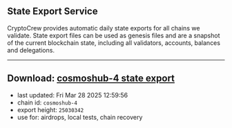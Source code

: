 ## State Export Service
CryptoCrew provides automatic daily state exports for all chains we validate. State export files can be used as genesis files and are a snapshot of the current blockchain state, including all validators, accounts, balances and delegations.

---
**Download: [cosmoshub-4 state export](https://dl-eu2.ccvalidators.com/SERVICE/cosmoshub/cosmoshub-4_export_25030342.json)**
---

- last updated: Fri Mar 28 2025 12:59:56
- chain id: `cosmoshub-4`
- export height: `25030342`
- use for: airdrops, local tests, chain recovery
